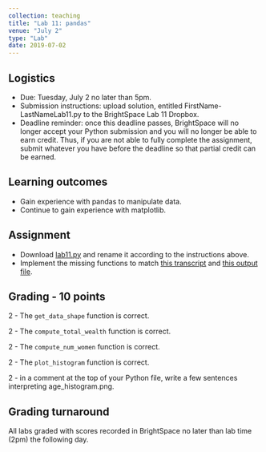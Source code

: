 ```yaml
---
collection: teaching
title: "Lab 11: pandas"
venue: "July 2"
type: "Lab"
date: 2019-07-02
---
```


## Logistics
* Due: Tuesday, July 2 no later than 5pm.
* Submission instructions: upload solution,
entitled FirstName-LastNameLab11.py
to the BrightSpace Lab 11 Dropbox.
* Deadline reminder: once this deadline passes, BrightSpace will no longer accept your Python
submission and you will no longer be able to earn credit. Thus, if you are not able to fully
complete the assignment, submit whatever you have before the deadline so that partial credit can be earned.

## Learning outcomes
* Gain experience with pandas to manipulate data.
* Continue to gain experience with matplotlib.


## Assignment
* Download [lab11.py](https://lgw2.github.io/teaching/csci127-summer-2019/labs/lab11.py)
and rename it according to the instructions above.
* Implement the missing functions to match [this transcript](https://lgw2.github.io/teaching/csci127-summer-2019/labs/lab11_output.txt)
and [this output file](https://lgw2.github.io/teaching/csci127-summer-2019/labs/age_histogram.png).


## Grading - 10 points
2 - The `get_data_shape` function is correct.

2 - The `compute_total_wealth` function is correct.

2 - The `compute_num_women` function is correct.

2 - The `plot_histogram` function is correct.

2 - in a comment at the top of your Python file, write a few sentences interpreting age_histogram.png.


## Grading turnaround
All labs graded with scores recorded in BrightSpace no later than lab time (2pm) the following day.
